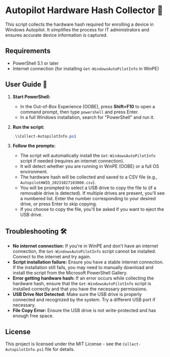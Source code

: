 # Autopilot Hardware Hash Collector 🚀

This script collects the hardware hash required for enrolling a device in Windows Autopilot. It simplifies the process for IT administrators and ensures accurate device information is captured.

## Requirements

*   PowerShell 5.1 or later
*   Internet connection (for installing `Get-WindowsAutoPilotInfo` in WinPE)

## User Guide 📖

1.  **Start PowerShell:**
    *   In the Out-of-Box Experience (OOBE), press **Shift+F10** to open a command prompt, then type `powershell` and press Enter.
    *   In a full Windows installation, search for "PowerShell" and run it.

2.  **Run the script:**
    ```powershell
    .\\Collect-AutopilotInfo.ps1
    ```

3.  **Follow the prompts:**
    *   The script will automatically install the `Get-WindowsAutoPilotInfo` script if needed (requires an internet connection).
    *   It will detect whether you are running in WinPE (OOBE) or a full OS environment.
    *   The hardware hash will be collected and saved to a CSV file (e.g., `AutopilotHWID_20231027103000.csv`).
    *   You will be prompted to select a USB drive to copy the file to (if a removable drive is detected). If multiple drives are present, you'll see a numbered list. Enter the number corresponding to your desired drive, or press Enter to skip copying.
    *   If you choose to copy the file, you'll be asked if you want to eject the USB drive.

## Troubleshooting 🛠️

*   **No internet connection:** If you're in WinPE and don't have an internet connection, the `Get-WindowsAutoPilotInfo` script cannot be installed. Connect to the internet and try again.
*   **Script installation failure:** Ensure you have a stable internet connection. If the installation still fails, you may need to manually download and install the script from the Microsoft PowerShell Gallery.
*   **Error getting hardware hash:** If an error occurs while collecting the hardware hash, ensure that the `Get-WindowsAutoPilotInfo` script is installed correctly and that you have the necessary permissions.
*   **USB Drive Not Detected:** Make sure the USB drive is properly connected and recognized by the system. Try a different USB port if necessary.
*   **File Copy Error:** Ensure the USB drive is not write-protected and has enough free space.

## License

This project is licensed under the MIT License - see the `Collect-AutopilotInfo.ps1` file for details.